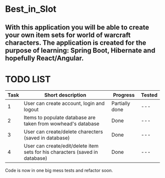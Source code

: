 # Best_in_Slot
## With this application you will be able to create your own item sets for world of warcraft characters. The application is created for the purpose of learning: Spring Boot, Hibernate and hopefully React/Angular.

# TODO LIST
| Task | Short description | Progress | Tested |
| ------ | ------ | ------ | ----- |
| 1 | User can create account, login and logout | Partially done | --- |
| 2 | Items to populate database are taken from wowhead's database | Done | --- |
| 3 | User can create/delete charecters (saved in database) | Done | --- |
| 4 | User can create/edit/delete item sets for his characters (saved in database) | Done | --- |

Code is now in one big mess tests and refactor soon.
